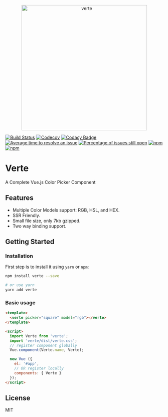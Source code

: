<p align="center">
  <a href="https://baianat.github.io/verte/" target="_blank">
    <img width="400" alt="verte" src="https://baianat.github.io/verte/verte.png">
  </a>
</p>

[![Build Status](https://img.shields.io/travis/baianat/verte.svg?style=flat-square)](https://travis-ci.org/baianat/verte)
[![Codecov](https://img.shields.io/codecov/c/github/baianat/verte.svg?style=flat-square)](https://codecov.io/github/baianat/verte)
[![Codacy Badge](https://api.codacy.com/project/badge/Grade/32d598bdf1094532baf51ac7d89aebfd)](https://www.codacy.com/app/logaretm/verte?utm_source=github.com&amp;utm_medium=referral&amp;utm_content=baianat/verte&amp;utm_campaign=Badge_Grade)
[![Average time to resolve an issue](http://isitmaintained.com/badge/resolution/baianat/verte.svg)](http://isitmaintained.com/project/baianat/verte "Average time to resolve an issue")
[![Percentage of issues still open](http://isitmaintained.com/badge/open/baianat/verte.svg)](http://isitmaintained.com/project/baianat/verte "Percentage of issues still open")
[![npm](https://img.shields.io/npm/dm/verte.svg)](https://npm-stat.com/charts.html?package=verte)
[![npm](https://img.shields.io/npm/v/verte.svg)](https://www.npmjs.com/package/verte)

# Verte

A Complete Vue.js Color Picker Component

## Features

- Multiple Color Models support: RGB, HSL, and HEX.
- SSR Friendly.
- Small file size, only 7kb gzipped.
- Two way binding support.

## Getting Started

### Installation

First step is to install it using `yarn` or `npm`:

```bash
npm install verte --save

# or use yarn
yarn add verte
```

### Basic usage

```html {2,8,13}
<template>
  <verte picker="square" model="rgb"></verte>
</template>

<script>
  import Verte from 'verte';
  import 'verte/dist/verte.css';
  // register component globally
  Vue.component(Verte.name, Verte);

  new Vue ({
    el: '#app',
    // OR register locally
    components: { Verte }
  });
</script>

```

## License

MIT